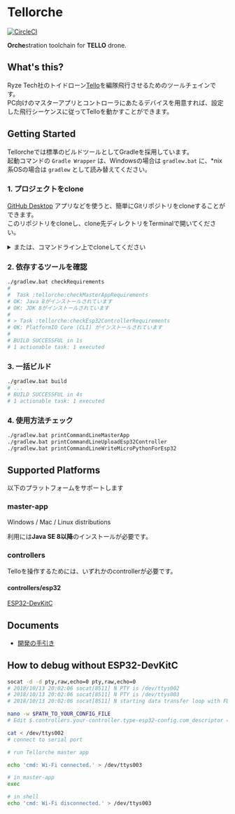 # Tellorche

[![CircleCI](https://circleci.com/gh/S64/tellorche.svg?style=svg&circle-token=4ad500a05a550e4c8f15a1b015f109fc6a027f88)](https://circleci.com/gh/S64/tellorche)

**Orche**stration toolchain for **TELLO** drone.

## What's this?

Ryze Tech社のトイドローン[Tello](https://amzn.to/2yz09m5)を編隊飛行させるためのツールチェインです。  
PC向けのマスターアプリとコントローラにあたるデバイスを用意すれば、設定した飛行シーケンスに従ってTelloを動かすことができます。

## Getting Started

Tellorcheでは標準のビルドツールとしてGradleを採用しています。  
起動コマンドの `Gradle Wrapper` は、Windowsの場合は `gradlew.bat` に、*nix系OSの場合は `gradlew` として読み替えてください。

### 1. プロジェクトをclone

[GitHub Desktop](https://desktop.github.com/) アプリなどを使うと、簡単にGitリポジトリをcloneすることができます。  
このリポジトリをcloneし、clone先ディレクトリをTerminalで開いてください。

<details>

<summary>または、コマンドライン上でcloneしてください</summary>

```sh
cd ~/Documents # プロジェクトを設置したいディレクトリ
git clone git@github.com:S64/tellorche.git
cd tellorche
```

</details>

### 2. 依存するツールを確認

```sh
./gradlew.bat checkRequirements
# 
#  Task :tellorche:checkMasterAppRequirements
# OK: Java 8がインストールされています
# OK: JDK 8がインストールされています
# 
# > Task :tellorche:checkEsp32ControllerRequirements
# OK: PlatformIO Core (CLI) がインストールされています
# 
# BUILD SUCCESSFUL in 1s
# 1 actionable task: 1 executed
```

### 3. 一括ビルド

```sh
./gradlew.bat build
# ...
# BUILD SUCCESSFUL in 4s
# 1 actionable task: 1 executed
```

### 4. 使用方法チェック

```sh
./gradlew.bat printCommandLineMasterApp
./gradlew.bat printCommandLineUploadEsp32Controller
./gradlew.bat printCommandLineWriteMicroPythonForEsp32
```

## Supported Platforms

以下のプラットフォームをサポートします

### master-app

Windows / Mac / Linux distributions

利用には**Java SE 8以降**のインストールが必要です。

### controllers

Telloを操作するためには、いずれかのcontrollerが必要です。

#### controllers/esp32

[ESP32-DevKitC](https://amzn.to/2OZk3B0)

## Documents

- [開発の手引き](docs/development-tutorial.md)

## How to debug **without ESP32-DevKitC**

```sh
socat -d -d pty,raw,echo=0 pty,raw,echo=0
# 2018/10/13 20:02:06 socat[8511] N PTY is /dev/ttys002
# 2018/10/13 20:02:06 socat[8511] N PTY is /dev/ttys003
# 2018/10/13 20:02:06 socat[8511] N starting data transfer loop with FDs [5,5] and [7,7]

nano -w $PATH_TO_YOUR_CONFIG_FILE
# Edit $.controllers.your-controller.type-esp32-config.com_descriptor = ${socat tty (e.g. /dev/ttys002)}

cat < /dev/ttys002
# connect to serial port

# run Tellorche master app

echo 'cmd: Wi-Fi connected.' > /dev/ttys003

# in master-app
exec

# in shell
echo 'cmd: Wi-Fi disconnected.' > /dev/ttys003
```
